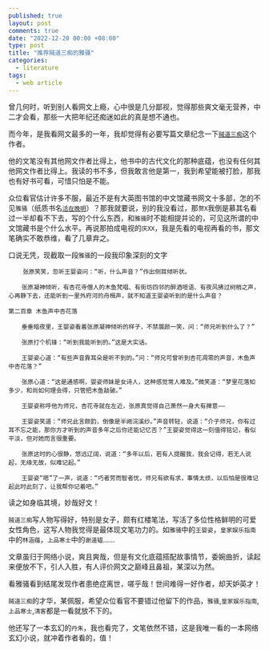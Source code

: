 ```yaml
---
published: true
layout: post
comments: true
date: "2022-12-20 00:00 +08:00"
type: post
title: "推荐贼道三痴的雅骚"
categories:
  - literature
tags:
  - web article
---
```

曾几何时，听到别人看网文上瘾，心中很是几分鄙视，觉得那些爽文毫无营养，中二才会看，那些一大把年纪还痴迷如此的真是想不通也。

而今年，是我看网文最多的一年，我却觉得有必要写篇文章纪念一下[`贼道三痴`](https://book.douban.com/author/1031861/)这个作者。 

他的文笔没有其他网文作者比得上，他书中的古代文化的那种底蕴，也没有任何其他网文作者比得上。我读的书不多，但我敢言他是第一，我到希望能被打脸，那我也有好书可看，可惜只怕是不能。

众位看官估计许多不服，最近不是有大英图书馆的中文馆藏书网文十多部，怎的不见`雅骚`（纸质书名[`活在晚明`](https://book.douban.com/subject/25725666/)）？那我就要说，别的我没看过，那`赘X`我倒是慕其名看过一半却看不下去，写的个什么东西，和`雅骚`时不能相提并论的，可见这所谓的中文馆藏书是个什么水平。再说那拍成电视的`庆XX`，我是先看的电视再看的书，那文笔确实不敢恭维，看了几章弃之。

口说无凭，现截取一段`雅骚`的一段我印象深刻的文字
```
    张原笑笑，忽听王婴姿问：“听，什么声音？”作出侧耳倾听状。

  　张原凝神倾听，有杏花寺僧人的木鱼梵唱、有街坊四邻的醉酒喧语、有夜风拂过树梢之声，心再静下去，还能听到一里外府河的舟楫声，就不知道王婴姿听到的是什么声音？

第二百章 木鱼声中杏花落

  　垂垂暗夜里，王婴姿看着张原凝神倾听的样子，不禁展颜一笑，问：“师兄听到什么了？”

  　张原打个机锋：“听到我能听到的。”这是大实话。

  　王婴姿心道：“有些声音靠耳朵是听不到的。”问：“师兄可曾听到杏花凋零的声音，木鱼声中杏花落？”

  　张原心道：“这是通感啊，婴姿师妹是女诗人，这种感觉常人难及。”微笑道：“梦里花落知多少，和尚如何理会得，只管把木鱼敲破。”

  　王婴姿称呼他为师兄，杏花寺就在左近，张原真觉得自己萧然一身大有禅意——

  　王婴姿笑道：“师兄此言颇韵，倒像是半阙浣溪纱。”声音转轻，说道：“介子师兄，你有过耳不忘之能，那你方才听到的声音多年之后你还能记忆否？”王婴姿觉得这一刻值得铭记，看似平淡，但对她而言很重要。

  　张原这时的心很静，悠远辽阔，说道：“多年以后，若有人提醒我，我会记得，若无人说起，无缘无故，似难记起。”

  　王婴姿“嗯”了一声，说道：“巧者劳而智者忧，师兄有欲有求，事情太烦，以后怕是很难记起此时此刻了，让我帮你记着吧。”
```
读之如身临其境，妙哉好文！


`贼道三痴`写人物写得好，特别是女子，颇有红楼笔法，写活了多位性格鲜明的可爱女性角色，这写人物我觉得是最体现文笔功力的。如`雅骚`中的`王婴姿`，`皇家娱乐指南`中的`林涵蕴`，`上品寒士`中的`谢道韫`……

文章虽归于网络小说，爽且爽哉，但是有文化底蕴搭配故事情节，委婉曲折，读起来便放不下，引人入胜，有人评价网文之巅峰且鼻祖，某深以为然。

看雅骚看到结尾发现作者患绝症离世，嗟乎哉！世间难得一好作者，却天妒英才！

`贼道三痴`的才华，某佩服，希望众位看官不要错过他留下的作品，`雅骚`,`皇家娱乐指南`,`上品寒士`,`清客`都是一看就放不下的。

他还写了一本玄幻的`丹朱`，我也看完了，文笔依然不错，这是我唯一看的一本网络玄幻小说，就冲着作者看的，值！

